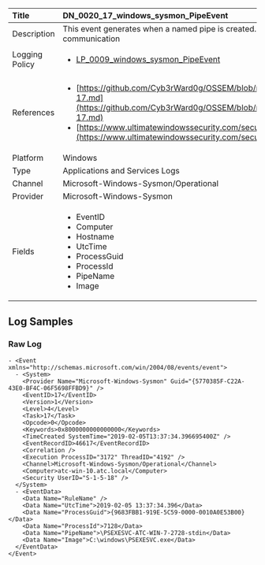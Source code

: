 | Title          | DN_0020_17_windows_sysmon_PipeEvent                                                                                                      |
|:---------------|:-----------------------------------------------------------------------------------------------------------------|
| Description    | This event generates when a named pipe is created. Malware often uses named  pipes for interprocess communication                                                                                                |
| Logging Policy | <ul><li>[LP_0009_windows_sysmon_PipeEvent](../Logging_Policies/LP_0009_windows_sysmon_PipeEvent.md)</li></ul> |
| References     | <ul><li>[https://github.com/Cyb3rWard0g/OSSEM/blob/master/data_dictionaries/windows/sysmon/event-17.md](https://github.com/Cyb3rWard0g/OSSEM/blob/master/data_dictionaries/windows/sysmon/event-17.md)</li><li>[https://www.ultimatewindowssecurity.com/securitylog/encyclopedia/event.aspx?eventid=90017](https://www.ultimatewindowssecurity.com/securitylog/encyclopedia/event.aspx?eventid=90017)</li></ul>                                  |
| Platform       | Windows   |
| Type           | Applications and Services Logs 		|
| Channel        | Microsoft-Windows-Sysmon/Operational    |
| Provider       | Microsoft-Windows-Sysmon   |
| Fields         | <ul><li>EventID</li><li>Computer</li><li>Hostname</li><li>UtcTime</li><li>ProcessGuid</li><li>ProcessId</li><li>PipeName</li><li>Image</li></ul>                                               |


## Log Samples

### Raw Log

```
- <Event xmlns="http://schemas.microsoft.com/win/2004/08/events/event">
  - <System>
    <Provider Name="Microsoft-Windows-Sysmon" Guid="{5770385F-C22A-43E0-BF4C-06F5698FFBD9}" /> 
    <EventID>17</EventID> 
    <Version>1</Version> 
    <Level>4</Level> 
    <Task>17</Task> 
    <Opcode>0</Opcode> 
    <Keywords>0x8000000000000000</Keywords> 
    <TimeCreated SystemTime="2019-02-05T13:37:34.396695400Z" /> 
    <EventRecordID>46617</EventRecordID> 
    <Correlation /> 
    <Execution ProcessID="3172" ThreadID="4192" /> 
    <Channel>Microsoft-Windows-Sysmon/Operational</Channel> 
    <Computer>atc-win-10.atc.local</Computer> 
    <Security UserID="S-1-5-18" /> 
  </System>
  - <EventData>
    <Data Name="RuleName" /> 
    <Data Name="UtcTime">2019-02-05 13:37:34.396</Data> 
    <Data Name="ProcessGuid">{9683FBB1-919E-5C59-0000-0010A0E53B00}</Data> 
    <Data Name="ProcessId">7128</Data> 
    <Data Name="PipeName">\PSEXESVC-ATC-WIN-7-2728-stdin</Data> 
    <Data Name="Image">C:\windows\PSEXESVC.exe</Data> 
  </EventData>
</Event>

```




